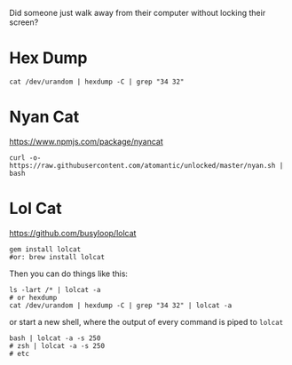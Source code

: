 Did someone just walk away from their computer without locking their screen?

# Hex Dump
```
cat /dev/urandom | hexdump -C | grep "34 32"
```

# Nyan Cat
https://www.npmjs.com/package/nyancat
```
curl -o- https://raw.githubusercontent.com/atomantic/unlocked/master/nyan.sh | bash
```

# Lol Cat
https://github.com/busyloop/lolcat

```
gem install lolcat
#or: brew install lolcat
```

Then you can do things like this:
```
ls -lart /* | lolcat -a
# or hexdump
cat /dev/urandom | hexdump -C | grep "34 32" | lolcat -a
```

or start a new shell, where the output of every command is piped to `lolcat`
```
bash | lolcat -a -s 250
# zsh | lolcat -a -s 250
# etc
```


